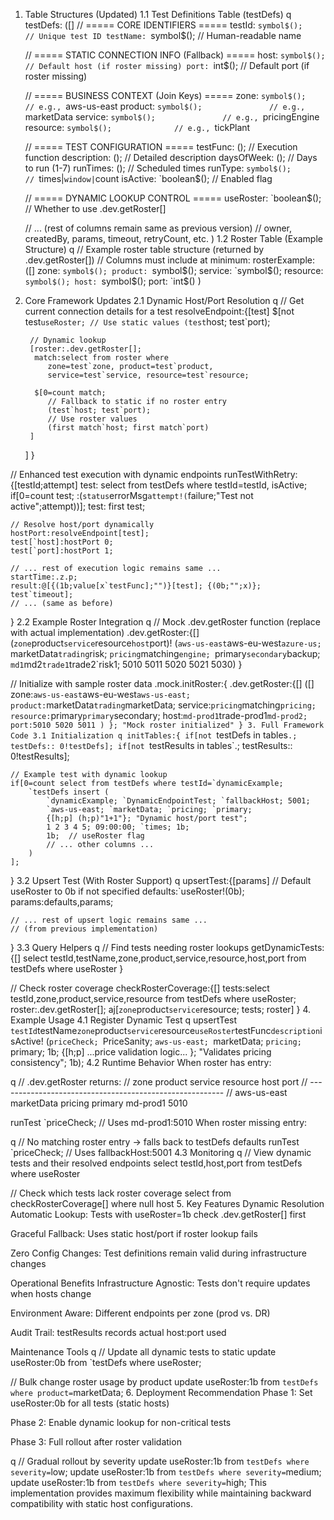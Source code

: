 1. Table Structures (Updated)
1.1 Test Definitions Table (testDefs)
q
testDefs: ([] 
    // ===== CORE IDENTIFIERS =====
    testId: `symbol$();                // Unique test ID
    testName: `symbol$();              // Human-readable name
    
    // ===== STATIC CONNECTION INFO (Fallback) =====
    host: `symbol$();                  // Default host (if roster missing)
    port: `int$();                     // Default port (if roster missing)
    
    // ===== BUSINESS CONTEXT (Join Keys) =====
    zone: `symbol$();                  // e.g., `aws-us-east
    product: `symbol$();               // e.g., `marketData
    service: `symbol$();               // e.g., `pricingEngine
    resource: `symbol$();              // e.g., `tickPlant
    
    // ===== TEST CONFIGURATION =====
    testFunc: ();                      // Execution function
    description: ();                   // Detailed description
    daysOfWeek: ();                    // Days to run (1-7)
    runTimes: ();                      // Scheduled times
    runType: `symbol$();               // `times|`window|`count
    isActive: `boolean$();             // Enabled flag
    
    // ===== DYNAMIC LOOKUP CONTROL =====
    useRoster: `boolean$();            // Whether to use .dev.getRoster[]
    
    // ... (rest of columns remain same as previous version)
    // owner, createdBy, params, timeout, retryCount, etc.
)
1.2 Roster Table (Example Structure)
q
// Example roster table structure (returned by .dev.getRoster[])
// Columns must include at minimum:
rosterExample: ([]
    zone: `symbol$();
    product: `symbol$();
    service: `symbol$();
    resource: `symbol$();
    host: `symbol$();
    port: `int$()
)
2. Core Framework Updates
2.1 Dynamic Host/Port Resolution
q
// Get current connection details for a test
resolveEndpoint:{[test]
    $[not test`useRoster;
        // Use static values
        (test`host; test`port);
        
        // Dynamic lookup
        [roster:.dev.getRoster[];
         match:select from roster where
            zone=test`zone, product=test`product,
            service=test`service, resource=test`resource;
         
         $[0=count match;
            // Fallback to static if no roster entry
            (test`host; test`port);
            // Use roster values
            (first match`host; first match`port)
        ]
    ]
 }

// Enhanced test execution with dynamic endpoints
runTestWithRetry:{[testId;attempt]
    test: select from testDefs where testId=testId, isActive;
    if[0=count test; :(`status`errorMsg`attempt!(`failure;"Test not active";attempt))];
    test: first test;
    
    // Resolve host/port dynamically
    hostPort:resolveEndpoint[test];
    test[`host]:hostPort 0;
    test[`port]:hostPort 1;
    
    // ... rest of execution logic remains same ...
    startTime:.z.p;
    result:@[{(1b;value[x`testFunc];"")}[test]; {(0b;"";x)}; test`timeout];
    // ... (same as before)
 }
2.2 Example Roster Integration
q
// Mock .dev.getRoster function (replace with actual implementation)
.dev.getRoster:{[]
    (`zone`product`service`resource`host`port)!
    (`aws-us-east`aws-eu-west`azure-us; 
     `marketData`trading`risk;
     `pricing`matching`engine;
     `primary`secondary`backup;
     `md1`md2`trade1`trade2`risk1;
     5010 5011 5020 5021 5030)
 }

// Initialize with sample roster data
.mock.initRoster:{
    .dev.getRoster:{[]
        ([] 
            zone:`aws-us-east`aws-eu-west`aws-us-east;
            product:`marketData`trading`marketData;
            service:`pricing`matching`pricing;
            resource:`primary`primary`secondary;
            host:`md-prod1`trade-prod1`md-prod2;
            port:5010 5020 5011
        )
    };
    "Mock roster initialized"
 }
3. Full Framework Code
3.1 Initialization
q
initTables:{
    if[not `testDefs in tables`.; testDefs:: 0!testDefs];
    if[not `testResults in tables`.; testResults:: 0!testResults];
    
    // Example test with dynamic lookup
    if[0=count select from testDefs where testId=`dynamicExample;
        `testDefs insert (
            `dynamicExample; `DynamicEndpointTest; `fallbackHost; 5001;
            `aws-us-east; `marketData; `pricing; `primary;
            {[h;p] (h;p)"1+1"}; "Dynamic host/port test";
            1 2 3 4 5; 09:00:00; `times; 1b;
            1b;  // useRoster flag
            // ... other columns ...
        )
    ];
 }
3.2 Upsert Test (With Roster Support)
q
upsertTest:{[params]
    // Default useRoster to 0b if not specified
    defaults:`useRoster!(0b);
    params:defaults,params;
    
    // ... rest of upsert logic remains same ...
    // (from previous implementation)
 }
3.3 Query Helpers
q
// Find tests needing roster lookups
getDynamicTests:{[]
    select testId,testName,zone,product,service,resource,host,port 
    from testDefs 
    where useRoster
 }

// Check roster coverage
checkRosterCoverage:{[]
    tests:select testId,zone,product,service,resource from testDefs where useRoster;
    roster:.dev.getRoster[];
    aj[`zone`product`service`resource; tests; roster]
 }
4. Example Usage
4.1 Register Dynamic Test
q
upsertTest `testId`testName`zone`product`service`resource`useRoster`testFunc`description`isActive!
    (`priceCheck; `PriceSanity; `aws-us-east; `marketData; `pricing; `primary;
     1b; {[h;p] ...price validation logic... };
     "Validates pricing consistency"; 1b);
4.2 Runtime Behavior
When roster has entry:

q
// .dev.getRoster returns:
// zone       product    service  resource  host       port
// --------------------------------------------------------
// aws-us-east marketData pricing  primary   md-prod1   5010

runTest `priceCheck; // Uses md-prod1:5010
When roster missing entry:

q
// No matching roster entry -> falls back to testDefs defaults
runTest `priceCheck; // Uses fallbackHost:5001
4.3 Monitoring
q
// View dynamic tests and their resolved endpoints
select testId,host,port from testDefs where useRoster

// Check which tests lack roster coverage
select from checkRosterCoverage[] where null host
5. Key Features
Dynamic Resolution
Automatic Lookup: Tests with useRoster=1b check .dev.getRoster[] first

Graceful Fallback: Uses static host/port if roster lookup fails

Zero Config Changes: Test definitions remain valid during infrastructure changes

Operational Benefits
Infrastructure Agnostic: Tests don't require updates when hosts change

Environment Aware: Different endpoints per zone (prod vs. DR)

Audit Trail: testResults records actual host:port used

Maintenance Tools
q
// Update all dynamic tests to static
update useRoster:0b from `testDefs where useRoster;

// Bulk change roster usage by product
update useRoster:1b from `testDefs where product=`marketData;
6. Deployment Recommendation
Phase 1: Set useRoster:0b for all tests (static hosts)

Phase 2: Enable dynamic lookup for non-critical tests

Phase 3: Full rollout after roster validation

q
// Gradual rollout by severity
update useRoster:1b from `testDefs where severity=`low;
update useRoster:1b from `testDefs where severity=`medium;
update useRoster:1b from `testDefs where severity=`high;
This implementation provides maximum flexibility while maintaining backward compatibility with static host configurations.

